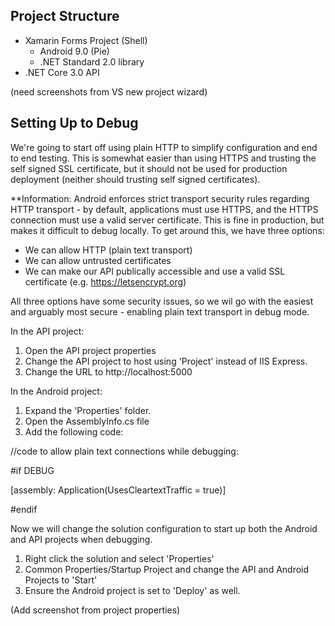 ## Project Structure
* Xamarin Forms Project (Shell)
    *  Android 9.0 (Pie)
    * .NET Standard 2.0 library 
* .NET Core 3.0 API

(need screenshots from VS new project wizard)

## Setting Up to Debug
We're going to start off using plain HTTP to simplify configuration and end to end testing. This is somewhat easier than using HTTPS and trusting the self signed SSL certificate, but it should not be used for production deployment (neither should trusting self signed certificates).

**Information: Android enforces strict transport security rules regarding HTTP transport - by default, applications must use HTTPS, and the HTTPS connection must use a valid server certificate. This is fine in production, but makes it difficult to debug locally. To get around this, we have three options: 
* We can allow HTTP (plain text transport) 
* We can allow untrusted certificates
* We can make our API publically accessible and use a valid SSL certificate (e.g. https://letsencrypt.org)

All three options have some security issues, so we wil go with the easiest and arguably most secure - enabling plain text transport in debug mode.

In the API project:
1. Open the API project properties
2. Change the API project to host using 'Project' instead of IIS Express.
3. Change the URL to http://localhost:5000

In the Android project:
1. Expand the 'Properties' folder.
2. Open the AssemblyInfo.cs file
3. Add the following code:

//code to allow plain text connections while debugging:

#if DEBUG

[assembly: Application(UsesCleartextTraffic = true)]

#endif

Now we will change the solution configuration to start up both the Android and API projects when debugging. 

1. Right click the solution and select 'Properties'
2. Common Properties/Startup Project and change the API and Android Projects to 'Start' 
3. Ensure the Android project is set to 'Deploy' as well.

(Add screenshot from project properties)

